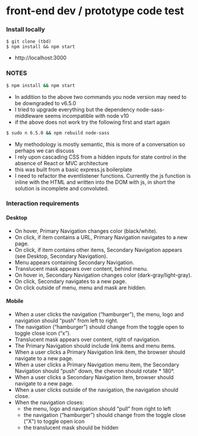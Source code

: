# front-end dev / prototype code test



### Install locally

```
$ git clone (tbd)
$ npm install && npm start
```
* http://localhost:3000


### NOTES
```bash
$ npm install && npm start
```
* In addition to the above two commands you node version may need to be downgraded to v6.5.0
* I tried to upgrade everything but the dependency node-sass-middleware seems incompatible with node v10
* if the above does not work try the following first and start again
```bash
$ sudo n 6.5.0 && npm rebuild node-sass
```

* My methodology is mostly semantic, this is more of a conversation so perhaps we can discuss
* I rely upon cascading CSS from a hidden inputs for state control in the absence of React or MVC architecture
* this was built from a basic express.js boilerplate
* I need to refactor the eventlistener functions. Currently the js function is inline with the HTML and written into the DOM with js, in short the solution is incomplete and convoluted.


### Interaction requirements

#### Desktop

* On hover, Primary Navigation changes color (black/white).
* On click, if item contains a URL, Primary Navigation navigates to a new page.
* On click, if item contains other items, Secondary Navigation appears (see Desktop, Secondary Navigation).
* Menu appears containing Secondary Navigation.
* Translucent mask appears over content, behind menu.
* On hover in, Secondary Navigation changes color (dark-gray/light-gray).
* On click, Secondary navigates to a new page.
* On click outside of menu, menu and mask are hidden.

#### Mobile

* When a user clicks the navigation (“hamburger”), the menu,  logo and navigation should “push” from left to right.
* The navigation (“hamburger”) should change from the toggle open to toggle close icon (“x”).
* Translucent mask appears over content, right of navigation.
* The Primary Navigation should include link items and menu items.
* When a user clicks a Primary Navigation link item, the browser should navigate to a new page.
* When a user clicks a Primary Navigation menu item, the Secondary Navigation should “push” down, the chevron should rotate * 180°.
* When a user clicks a Secondary Navigation item, browser should navigate to a new page.
* When a user clicks outside of the navigation, the navigation should close.
* When the navigation closes:
    * the menu, logo and navigation should “pull” from right to left
    * the navigation (“hamburger”) should change from the toggle close ("X") to toggle open icon
    * the translucent mask should be hidden

